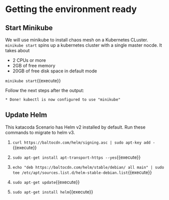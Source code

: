 # Getting the environment ready 

## Start Minikube

 We will use minikube to install chaos mesh on a Kubernetes CLuster.
 `minikube start` spins up a kubernetes cluster with a single master nocde.
 It takes about 
 - 2 CPUs or more
 - 2GB of free memory
 - 20GB of free disk space
 in default mode

 `minikube start`{{execute}}

Follow the next steps after the output:
```
* Done! kubectl is now configured to use "minikube"
```
 
## Update Helm

This katacoda Scenario has Helm v2 installed by default. Run these commands to migrate to helm v3.

 1. `curl https://baltocdn.com/helm/signing.asc | sudo apt-key add -`{{execute}}

 2. `sudo apt-get install apt-transport-https --yes`{{execute}}

 3. `echo "deb https://baltocdn.com/helm/stable/debian/ all main" | sudo tee /etc/apt/sources.list.d/helm-stable-debian.list`{{execute}}

 4. `sudo apt-get update`{{execute}}

 5. `sudo apt-get install helm`{{execute}}
